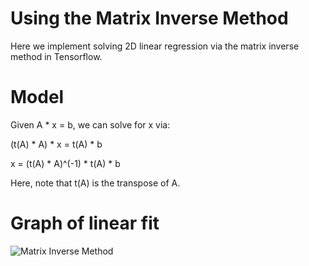 # Using the Matrix Inverse Method

Here we implement solving 2D linear regression via the matrix inverse method in Tensorflow.

# Model

Given A * x = b, we can solve for x via:

(t(A) * A) * x = t(A) * b

x = (t(A) * A)^(-1) * t(A) * b

Here, note that t(A) is the transpose of A.

# Graph of linear fit

![Matrix Inverse Method](https://github.com/nfmcclure/tensorflow_cookbook/blob/master/03_Linear_Regression/images/01_Inverse_Matrix_Method.png "Matrix Inverse Method")
